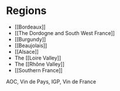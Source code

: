 Regions
===
+ [[Bordeaux]]
+ [[The Dordogne and South West France]]
+ [[Burgundy]]
+ [[Beaujolais]]
+  [[Alsace]]
+ The [[Loire Valley]]
+ The [[Rhône Valley]]
+ [[Southern France]]

AOC, Vin de Pays, IGP, Vin de France 